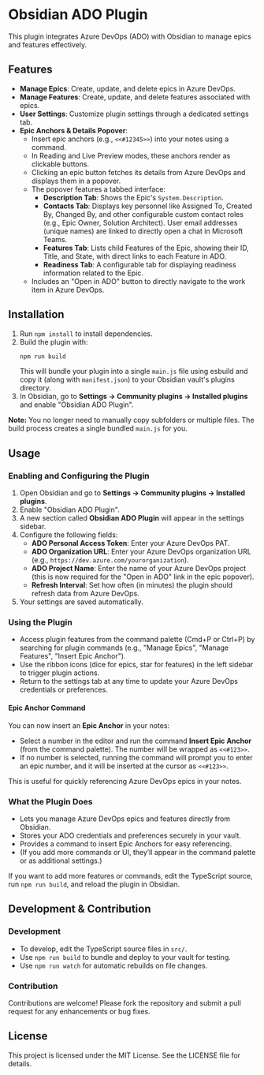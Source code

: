# Obsidian ADO Plugin

This plugin integrates Azure DevOps (ADO) with Obsidian to manage epics and features effectively. 

## Features

- **Manage Epics**: Create, update, and delete epics in Azure DevOps.
- **Manage Features**: Create, update, and delete features associated with epics.
- **User Settings**: Customize plugin settings through a dedicated settings tab.
- **Epic Anchors & Details Popover**:
   - Insert epic anchors (e.g., `<<#12345>>`) into your notes using a command.
   - In Reading and Live Preview modes, these anchors render as clickable buttons.
   - Clicking an epic button fetches its details from Azure DevOps and displays them in a popover.
   - The popover features a tabbed interface:
       - **Description Tab**: Shows the Epic's `System.Description`.
       - **Contacts Tab**: Displays key personnel like Assigned To, Created By, Changed By, and other configurable custom contact roles (e.g., Epic Owner, Solution Architect). User email addresses (unique names) are linked to directly open a chat in Microsoft Teams.
       - **Features Tab**: Lists child Features of the Epic, showing their ID, Title, and State, with direct links to each Feature in ADO.
       - **Readiness Tab**: A configurable tab for displaying readiness information related to the Epic.
   - Includes an "Open in ADO" button to directly navigate to the work item in Azure DevOps.

## Installation

1. Run `npm install` to install dependencies.
2. Build the plugin with:
   ```sh
   npm run build
   ```
   This will bundle your plugin into a single `main.js` file using esbuild and copy it (along with `manifest.json`) to your Obsidian vault's plugins directory.
3. In Obsidian, go to **Settings → Community plugins → Installed plugins** and enable "Obsidian ADO Plugin".

**Note:** You no longer need to manually copy subfolders or multiple files. The build process creates a single bundled `main.js` for you.

## Usage

### Enabling and Configuring the Plugin

1. Open Obsidian and go to **Settings → Community plugins → Installed plugins**.
2. Enable "Obsidian ADO Plugin".
3. A new section called **Obsidian ADO Plugin** will appear in the settings sidebar.
4. Configure the following fields:
   - **ADO Personal Access Token**: Enter your Azure DevOps PAT.
   - **ADO Organization URL**: Enter your Azure DevOps organization URL (e.g., `https://dev.azure.com/yourorganization`).
   - **ADO Project Name**: Enter the name of your Azure DevOps project (this is now required for the "Open in ADO" link in the epic popover).
   - **Refresh Interval**: Set how often (in minutes) the plugin should refresh data from Azure DevOps.
5. Your settings are saved automatically.


### Using the Plugin

- Access plugin features from the command palette (Cmd+P or Ctrl+P) by searching for plugin commands (e.g., "Manage Epics", "Manage Features", "Insert Epic Anchor").
- Use the ribbon icons (dice for epics, star for features) in the left sidebar to trigger plugin actions.
- Return to the settings tab at any time to update your Azure DevOps credentials or preferences.

#### Epic Anchor Command

You can now insert an **Epic Anchor** in your notes:

- Select a number in the editor and run the command **Insert Epic Anchor** (from the command palette). The number will be wrapped as `<<#123>>`.
- If no number is selected, running the command will prompt you to enter an epic number, and it will be inserted at the cursor as `<<#123>>`.

This is useful for quickly referencing Azure DevOps epics in your notes.

### What the Plugin Does

- Lets you manage Azure DevOps epics and features directly from Obsidian.
- Stores your ADO credentials and preferences securely in your vault.
- Provides a command to insert Epic Anchors for easy referencing.
- (If you add more commands or UI, they’ll appear in the command palette or as additional settings.)

If you want to add more features or commands, edit the TypeScript source, run `npm run build`, and reload the plugin in Obsidian.

## Development & Contribution

### Development

- To develop, edit the TypeScript source files in `src/`.
- Use `npm run build` to bundle and deploy to your vault for testing.
- Use `npm run watch` for automatic rebuilds on file changes.

### Contribution

Contributions are welcome! Please fork the repository and submit a pull request for any enhancements or bug fixes.

## License

This project is licensed under the MIT License. See the LICENSE file for details.